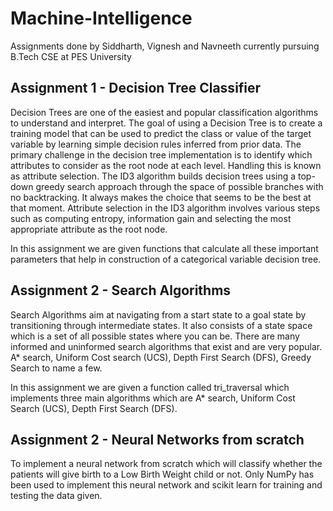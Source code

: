 # Machine-Intelligence
Assignments done by Siddharth, Vignesh and Navneeth currently pursuing B.Tech CSE at PES University

## Assignment 1 - Decision Tree Classifier
Decision Trees are one of the easiest and popular classification algorithms to understand and
interpret. The goal of using a Decision Tree is to create a training model that can be used to
predict the class or value of the target variable by learning simple decision rules inferred from
prior data.
The primary challenge in the decision tree implementation is to identify which attributes to
consider as the root node at each level. Handling this is known as attribute selection.
The ID3 algorithm builds decision trees using a top-down greedy search approach through the
space of possible branches with no backtracking. It always makes the choice that seems to be the
best at that moment.
Attribute selection in the ID3 algorithm involves various steps such as computing entropy,
information gain and selecting the most appropriate attribute as the root node.

In this assignment we are given functions that calculate all these important parameters that help
in construction of a categorical variable decision tree.

## Assignment 2 - Search Algorithms
Search Algorithms aim at navigating from a start state to a goal state by transitioning through
intermediate states. It also consists of a state space which is a set of all possible states where
you can be.
There are many informed and uninformed search algorithms that exist and are very popular.
A* search, Uniform Cost search (UCS), Depth First Search (DFS), Greedy Search to name a
few.

In this assignment we are given a function called tri_traversal which implements three main
algorithms which are A* search, Uniform Cost Search (UCS), Depth First Search (DFS).

## Assignment 2 - Neural Networks from scratch
To implement a neural network from scratch which will classify whether the patients will give birth to a Low Birth Weight child or not.
Only NumPy has been used to implement this neural network and scikit learn for training and testing the data given.
